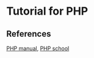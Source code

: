 # Tutorial for PHP

## References
[PHP manual](http://php.net/manual/en/index.php), [PHP school](https://www.phpschool.io/#core-workshop)
